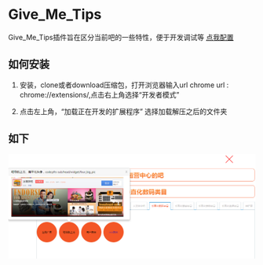# Give_Me_Tips
Give_Me_Tips插件旨在区分当前吧的一些特性，便于开发调试等
[点我配置](http://fedev.baidu.com/~zhangshibiao/give_me_tips/index.php)

## 如何安装 ##
 1. 安装，clone或者download压缩包，打开浏览器输入url chrome url :  chrome://extensions/,点击右上角选择“开发者模式”
 
 2. 点击左上角，“加载正在开发的扩展程序” 选择加载解压之后的文件夹

## 如下

![例子](/img/index.png)
